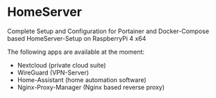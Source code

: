 # HomeServer

Complete Setup and Configuration for Portainer and Docker-Compose based HomeServer-Setup on RaspberryPi 4 x64

The following apps are available at the moment:

 - Nextcloud (private cloud suite)
 - WireGuard (VPN-Server)
 - Home-Assistant (home automation software)
 - Nginx-Proxy-Manager (Nginx based reverse proxy)